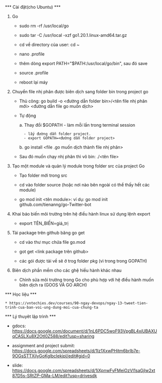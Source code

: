 *** Cài đặt(cho Ubuntu) *** 

1. Go

	* sudo rm -rf /usr/local/go
	
	* sudo tar -C /usr/local -xzf go1.20.1.linux-amd64.tar.gz
	
	* cd về directory của user: cd ~
	
	* nano .profile
	
	* thêm dòng export PATH="$PATH:/usr/local/go/bin", sau đó save
	
	* source .profile

	* reboot lại máy

2. Chuyển file nhị phân được biên dịch sang folder bin trong project go

	* Thủ công: go build -o <đường dẫn folder bin>/<tên file nhị phân mới> <đường dẫn file go muốn dịch>

	* Tự động
	
		a. Thay đổi $GOPATH - làm mỗi lần trong terminal session

			- lấy đường dẫn folder project.
			- export GOPATH=<đường dẫn folder project>
		
		b. go install <file .go muốn dịch thành file nhị phân>

	* Sau đó muốn chạy nhị phân thì vô bin: ./<tên file>

3. Tạo một module và quản lý module trong folder src của project Go

	* Tạo folder mới trong src

	* cd vào folder source (hoặc nơi nào bên ngoài có thể thấy hết các module)

	* go mod init <tên module>: ví dụ: go mod init github.com/tienanng/go-Twitter-bot

4. Khai báo biến môi trường trên hệ điều hành linux sử dụng lệnh export

	* export TÊN_BIẾN=giá_trị

5. Tải package trên github băng go get

	* cd vào thư mục chứa file go.mod

	* got get <link package trên github>
	
	* các gói được tải về sẽ ở trog folder pkg (vì trong trong GOPATH)

6. Biên dịch phần mềm cho các ghệ hiều hành khác nhau

	* Chỉnh sửa môi trường trong Go cho phù hợp với hệ điều hành muốn biên dịch ra (GOOS VÀ GO ARCH)

*** Học liệu ***

	* https://vntechies.dev/courses/90-ngay-devops/ngay-13-tweet-tien-trinh-cua-ban-voi-ung-dung-moi-cua-chung-ta
	
*** Lý thuyêt lập trình ***

* gdocs: https://docs.google.com/document/d/1nL6PDC5woF93VpgBL4xiUBAXUqCASLXu8X2OtI0Z588/edit?usp=sharing

* assignment and project submit: https://docs.google.com/spreadsheets/d/1Iz1XxwPHitm6brlb7e-9OGsSTTXjlyGoKglbcIekjpI/edit#gid=0

* slide: https://docs.google.com/spreadsheets/d/1iXpnwFyFMeiOzVl1saGjlw2xt87D5s-SRtZP-GMa-LM/edit?usp=drivesdk
